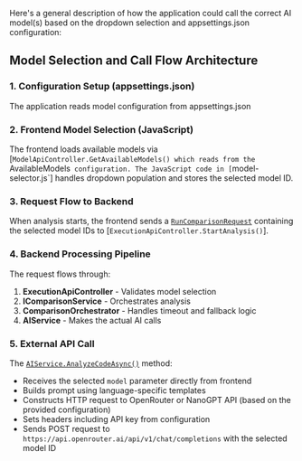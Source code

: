 Here's a general description of how the application could call the correct AI model(s) based on the dropdown selection and appsettings.json configuration:

## Model Selection and Call Flow Architecture

### 1. Configuration Setup (appsettings.json)
The application reads model configuration from appsettings.json

### 2. Frontend Model Selection (JavaScript)
The frontend loads available models via [`ModelApiController.GetAvailableModels() which reads from the `AvailableModels` configuration. The JavaScript code in [`model-selector.js`] handles dropdown population and stores the selected model ID.

### 3. Request Flow to Backend
When analysis starts, the frontend sends a [`RunComparisonRequest`](AICodeReviewer.Web/Models/RunAnalysisRequest.cs:15) containing the selected model IDs to [`ExecutionApiController.StartAnalysis()`].

### 4. Backend Processing Pipeline
The request flows through:
1. **ExecutionApiController** - Validates model selection
2. **IComparisonService** - Orchestrates analysis
3. **ComparisonOrchestrator**  - Handles timeout and fallback logic
4. **AIService** - Makes the actual AI calls

### 5. External API Call
The [`AIService.AnalyzeCodeAsync()`](AICodeReviewer.Web/Infrastructure/Services/AIService.cs:66) method:
- Receives the selected `model` parameter directly from frontend
- Builds prompt using language-specific templates
- Constructs HTTP request to OpenRouter or NanoGPT API (based on the provided configuration)
- Sets headers including API key from configuration
- Sends POST request to `https://api.openrouter.ai/api/v1/chat/completions` with the selected model ID